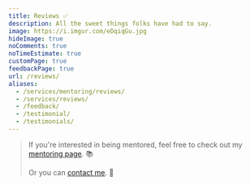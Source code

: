 ```yaml
---
title: Reviews ✅
description: All the sweet things folks have had to say.
image: https://i.imgur.com/eDqiqGu.jpg
hideImage: true
noComments: true
noTimeEstimate: true
customPage: true
feedbackPage: true
url: /reviews/
aliases:
  - /services/mentoring/reviews/
  - /services/reviews/
  - /feedback/
  - /testimonial/
  - /testimonials/
---
```


> If you're interested in being mentored, feel free to check out my [mentoring page](/mentoring/ 'Mentoring'). 📚
>
> Or you can [contact me](/contact/ 'Contact Me'). 📩️
